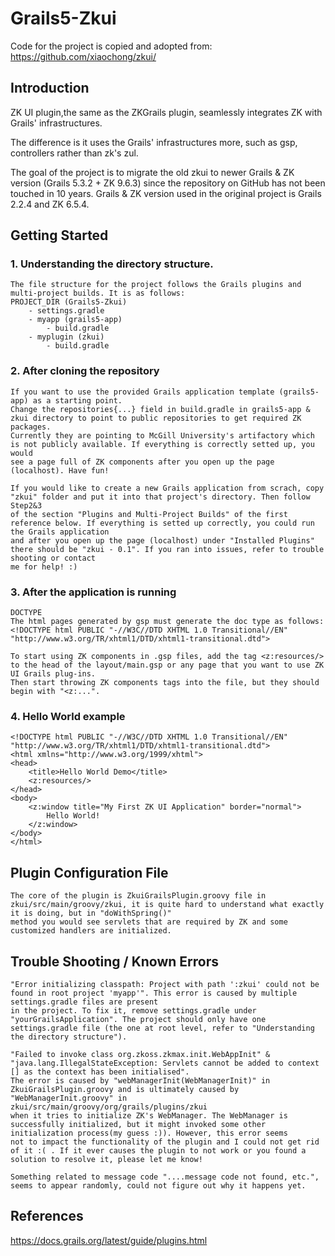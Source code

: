 # Grails5-Zkui

Code for the project is copied and adopted from: https://github.com/xiaochong/zkui/

## Introduction

ZK UI plugin,the same as the ZKGrails plugin, seamlessly integrates ZK with Grails' infrastructures. 

The difference is it uses the Grails' infrastructures more, such as gsp, controllers rather than zk's zul.

The goal of the project is to migrate the old zkui to newer Grails & ZK version (Grails 5.3.2 + ZK 9.6.3) since the repository on GitHub has not been touched in 10 years. Grails & ZK version used in the original
project is Grails 2.2.4 and ZK 6.5.4.

## Getting Started
### 1. Understanding the directory structure.
    The file structure for the project follows the Grails plugins and multi-project builds. It is as follows:
    PROJECT_DIR (Grails5-Zkui)
        - settings.gradle
        - myapp (grails5-app)
            - build.gradle
        - myplugin (zkui)
            - build.gradle
### 2. After cloning the repository
    If you want to use the provided Grails application template (grails5-app) as a starting point. 
    Change the repositories{...} field in build.gradle in grails5-app & zkui directory to point to public repositories to get required ZK packages.
    Currently they are pointing to McGill University's artifactory which is not publicly available. If everything is correctly setted up, you would
    see a page full of ZK components after you open up the page (localhost). Have fun!

    If you would like to create a new Grails application from scrach, copy "zkui" folder and put it into that project's directory. Then follow Step2&3 
    of the section "Plugins and Multi-Project Builds" of the first reference below. If everything is setted up correctly, you could run the Grails application
    and after you open up the page (localhost) under "Installed Plugins" there should be "zkui - 0.1". If you ran into issues, refer to trouble shooting or contact
    me for help! :)
### 3. After the application is running
    DOCTYPE
    The html pages generated by gsp must generate the doc type as follows:
    <!DOCTYPE html PUBLIC "-//W3C//DTD XHTML 1.0 Transitional//EN"
    "http://www.w3.org/TR/xhtml1/DTD/xhtml1-transitional.dtd">

    To start using ZK components in .gsp files, add the tag <z:resources/> to the head of the layout/main.gsp or any page that you want to use ZK UI Grails plug-ins.
    Then start throwing ZK components tags into the file, but they should begin with "<z:...".

### 4. Hello World example
    
    <!DOCTYPE html PUBLIC "-//W3C//DTD XHTML 1.0 Transitional//EN"
    "http://www.w3.org/TR/xhtml1/DTD/xhtml1-transitional.dtd">
    <html xmlns="http://www.w3.org/1999/xhtml">
    <head>
        <title>Hello World Demo</title>
        <z:resources/>
    </head>
    <body>
        <z:window title="My First ZK UI Application" border="normal">
            Hello World!
        </z:window>
    </body>
    </html>

## Plugin Configuration File 
    The core of the plugin is ZkuiGrailsPlugin.groovy file in zkui/src/main/groovy/zkui, it is quite hard to understand what exactly it is doing, but in "doWithSpring()"
    method you would see servlets that are required by ZK and some customized handlers are initialized.

## Trouble Shooting / Known Errors
    "Error initializing classpath: Project with path ':zkui' could not be found in root project 'myapp'". This error is caused by multiple settings.gradle files are present 
    in the project. To fix it, remove settings.gradle under "yourGrailsApplication". The project should only have one settings.gradle file (the one at root level, refer to "Understanding the directory structure"). 
    
    "Failed to invoke class org.zkoss.zkmax.init.WebAppInit" & "java.lang.IllegalStateException: Servlets cannot be added to context [] as the context has been initialised".
    The error is caused by "webManagerInit(WebManagerInit)" in ZkuiGrailsPlugin.groovy and is ultimately caused by "WebManagerInit.groovy" in zkui/src/main/groovy/org/grails/plugins/zkui 
    when it tries to initialize ZK's WebManager. The WebManager is successfully initialized, but it might invoked some other initialization process(my guess :)). However, this error seems 
    not to impact the functionality of the plugin and I could not get rid of it :( . If it ever causes the plugin to not work or you found a solution to resolve it, please let me know!
    
    Something related to message code "....message code not found, etc.", seems to appear randomly, could not figure out why it happens yet.

## References
https://docs.grails.org/latest/guide/plugins.html